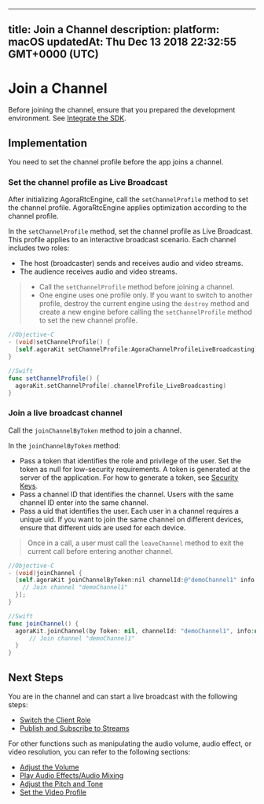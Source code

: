 
---
title: Join a Channel
description: 
platform: macOS
updatedAt: Thu Dec 13 2018 22:32:55 GMT+0000 (UTC)
---
# Join a Channel
Before joining the channel, ensure that you prepared the development environment. See [Integrate the SDK](../../en/Interactive%20Broadcast/mac_video.md).

##  Implementation

You need to set the channel profile before the app joins a channel.

### Set the channel profile as Live Broadcast
After initializing AgoraRtcEngine, call the `setChannelProfile` method to set the channel profile. AgoraRtcEngine applies optimization according to the channel profile.

In the `setChannelProfile` method, set the channel profile as Live Broadcast. This profile applies to an interactive broadcast scenario. Each channel includes two roles:

- The host (broadcaster) sends and receives audio and video streams.
- The audience receives audio and video streams.

> - Call the `setChannelProfile` method before joining a channel.
> - One engine uses one profile only. If you want to switch to another profile, destroy the current engine using the `destroy` method and create a new engine before calling the `setChannelProfile` method to set the new channel profile.

```objective-c
//Objective-C
- (void)setChannelProfile() {
  [self.agoraKit setChannelProfile:AgoraChannelProfileLiveBroadcasting]
}
```

```swift
//Swift
func setChannelProfile() {
  agoraKit.setChannelProfile(.channelProfile_LiveBroadcasting)
}
```

### Join a live broadcast channel
Call the `joinChannelByToken` method to join a channel. 

In the `joinChannelByToken` method:

- Pass a token that identifies the role and privilege of the user. Set the token as null for low-security requirements. A token is generated at the server of the application. For how to generate a token, see [Security Keys](../../en/Interactive%20Broadcast/token.md).
- Pass a channel ID that identifies the channel. Users with the same channel ID enter into the same channel.
- Pass a uid that identifies the user. Each user in a channel requires a unique uid. If you want to join the same channel on different devices, ensure that different uids are used for each device.

> Once in a call, a user must call the `leaveChannel` method to exit the current call before entering another channel.

```objective-c
//Objective-C
- (void)joinChannel {
  [self.agoraKit joinChannelByToken:nil channelId:@"demoChannel1" info:nil uid:0 joinSuccess:^(NSString *channel, NSUInteger uid, NSInteger elapsed) {
    // Join channel "demoChannel1"
  }];
}
```

```swift
//Swift
func joinChannel() {
  agoraKit.joinChannel(by Token: nil, channelId: "demoChannel1", info:nil, uid:0){[weak self] (sid, uid, elapsed) -> Void in
      // Join channel "demoChannel1"
  }
}
```

## Next Steps
You are in the channel and can start a live broadcast with the following steps:

- [Switch the Client Role](../../en/Interactive%20Broadcast/role_mac.md)
- [Publish and Subscribe to Streams](../../en/Interactive%20Broadcast/publish_mac_live.md)

For other functions such as manipulating the audio volume, audio effect, or video resolution, you can refer to the following sections:

- [Adjust the Volume](../../en/Interactive%20Broadcast/volume_mac.md)
- [Play Audio Effects/Audio Mixing](../../en/Interactive%20Broadcast/effect_mixing_mac.md)
- [Adjust the Pitch and Tone](../../en/Interactive%20Broadcast/voice_effect_mac.md)
- [Set the Video Profile](../../en/Interactive%20Broadcast/videoProfile_mac.md)
